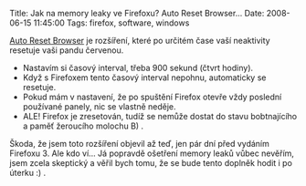 Title: Jak na memory leaky ve Firefoxu? Auto Reset Browser...
Date: 2008-06-15 11:45:00
Tags: firefox, software, windows

[Auto Reset Browser](https://addons.mozilla.org/cs/firefox/addon/616)
je rozšíření, které po určitém čase vaší neaktivity resetuje vaši
pandu červenou.

-   Nastavím si časový interval, třeba 900 sekund (čtvrt hodiny).
-   Když s Firefoxem tento časový interval nepohnu, automaticky se
    resetuje.
-   Pokud mám v nastavení, že po spuštění Firefox otevře vždy
    poslední používané panely, nic se vlastně neděje.
-   ALE! Firefox je zresetován, tudíž se nemůže dostat do stavu
    bobtnajícího a paměť žeroucího molochu B) .

Škoda, že jsem toto rozšíření objevil až teď, jen pár dní před
vydáním Firefoxu 3. Ale kdo ví… Já popravdě ošetření memory leaků
vůbec nevěřím, jsem zcela skeptický a věřil bych tomu, že se bude
tento doplněk hodit i po úterku :) .